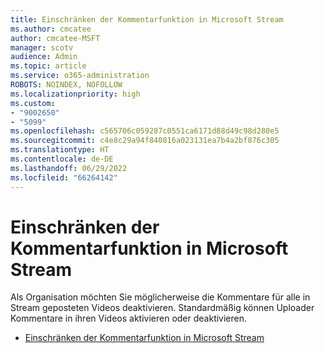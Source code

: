 ```yaml
---
title: Einschränken der Kommentarfunktion in Microsoft Stream
ms.author: cmcatee
author: cmcatee-MSFT
manager: scotv
audience: Admin
ms.topic: article
ms.service: o365-administration
ROBOTS: NOINDEX, NOFOLLOW
ms.localizationpriority: high
ms.custom:
- "9002650"
- "5099"
ms.openlocfilehash: c565706c059287c0551ca6171d88d49c98d280e5
ms.sourcegitcommit: c4e8c29a94f840816a023131ea7b4a2bf876c305
ms.translationtype: HT
ms.contentlocale: de-DE
ms.lasthandoff: 06/29/2022
ms.locfileid: "66264142"
---
```

# <a name="restrict-commenting-in-microsoft-stream"></a>Einschränken der Kommentarfunktion in Microsoft Stream

Als Organisation möchten Sie möglicherweise die Kommentare für alle in Stream geposteten Videos deaktivieren. Standardmäßig können Uploader Kommentare in ihren Videos aktivieren oder deaktivieren.

- [Einschränken der Kommentarfunktion in Microsoft Stream](https://docs.microsoft.com/stream/portal-disable-comments)
